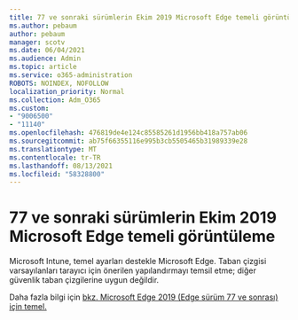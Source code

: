 ```yaml
---
title: 77 ve sonraki sürümlerin Ekim 2019 Microsoft Edge temeli görüntüleme
ms.author: pebaum
author: pebaum
manager: scotv
ms.date: 06/04/2021
ms.audience: Admin
ms.topic: article
ms.service: o365-administration
ROBOTS: NOINDEX, NOFOLLOW
localization_priority: Normal
ms.collection: Adm_O365
ms.custom:
- "9006500"
- "11140"
ms.openlocfilehash: 476819de4e124c85585261d1956bb418a757ab06
ms.sourcegitcommit: ab75f66355116e995b3cb5505465b31989339e28
ms.translationtype: MT
ms.contentlocale: tr-TR
ms.lasthandoff: 08/13/2021
ms.locfileid: "58328800"
---
```

# <a name="view-the-october-2019-baseline-for-microsoft-edge-versions-77-and-later"></a>77 ve sonraki sürümlerin Ekim 2019 Microsoft Edge temeli görüntüleme

Microsoft Intune, temel ayarları destekle Microsoft Edge. Taban çizgisi varsayılanları tarayıcı için önerilen yapılandırmayı temsil etme; diğer güvenlik taban çizgilerine uygun değildir.

Daha fazla bilgi için [bkz. Microsoft Edge 2019 (Edge sürüm 77 ve sonrası) için temel.](https://docs.microsoft.com/mem/intune/protect/security-baseline-settings-edge?pivots=edge-october-2019)